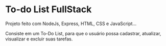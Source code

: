# To-do List FullStack

Projeto feito com NodeJs, Express, HTML, CSS e JavaScript...

Consiste em um To-Do List, para que o usuário possa cadastrar, atualizar, visualizar e excluir suas tarefas.

